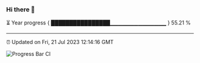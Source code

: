 ### Hi there 👋

⏳ Year progress { ████████████████▁▁▁▁▁▁▁▁▁▁▁▁▁▁ } 55.21 %

---

⏰ Updated on Fri, 21 Jul 2023 12:14:16 GMT

![Progress Bar CI](https://github.com/Shyam-Makwana/GitHub-Actions-Demo/workflows/Progress%20Bar%20CI/badge.svg)
